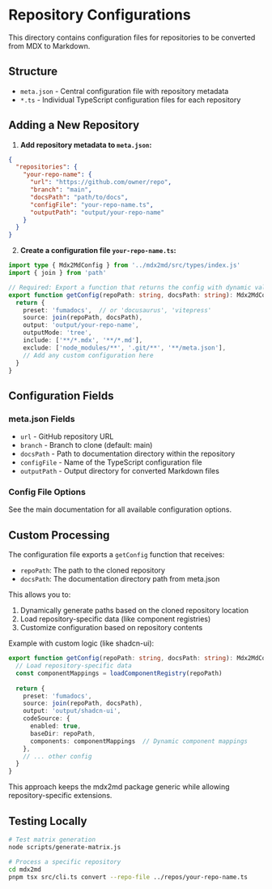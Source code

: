 # Repository Configurations

This directory contains configuration files for repositories to be converted from MDX to Markdown.

## Structure

- `meta.json` - Central configuration file with repository metadata
- `*.ts` - Individual TypeScript configuration files for each repository

## Adding a New Repository

1. **Add repository metadata to `meta.json`:**

```json
{
  "repositories": {
    "your-repo-name": {
      "url": "https://github.com/owner/repo",
      "branch": "main",
      "docsPath": "path/to/docs",
      "configFile": "your-repo-name.ts",
      "outputPath": "output/your-repo-name"
    }
  }
}
```

2. **Create a configuration file `your-repo-name.ts`:**

```typescript
import type { Mdx2MdConfig } from '../mdx2md/src/types/index.js'
import { join } from 'path'

// Required: Export a function that returns the config with dynamic values
export function getConfig(repoPath: string, docsPath: string): Mdx2MdConfig {
  return {
    preset: 'fumadocs',  // or 'docusaurus', 'vitepress'
    source: join(repoPath, docsPath),
    output: 'output/your-repo-name',
    outputMode: 'tree',
    include: ['**/*.mdx', '**/*.md'],
    exclude: ['node_modules/**', '.git/**', '**/meta.json'],
    // Add any custom configuration here
  }
}
```

## Configuration Fields

### meta.json Fields

- `url` - GitHub repository URL
- `branch` - Branch to clone (default: main)
- `docsPath` - Path to documentation directory within the repository
- `configFile` - Name of the TypeScript configuration file
- `outputPath` - Output directory for converted Markdown files

### Config File Options

See the main documentation for all available configuration options.

## Custom Processing

The configuration file exports a `getConfig` function that receives:
- `repoPath`: The path to the cloned repository
- `docsPath`: The documentation directory path from meta.json

This allows you to:
1. Dynamically generate paths based on the cloned repository location
2. Load repository-specific data (like component registries)
3. Customize configuration based on repository contents

Example with custom logic (like shadcn-ui):
```typescript
export function getConfig(repoPath: string, docsPath: string): Mdx2MdConfig {
  // Load repository-specific data
  const componentMappings = loadComponentRegistry(repoPath)
  
  return {
    preset: 'fumadocs',
    source: join(repoPath, docsPath),
    output: 'output/shadcn-ui',
    codeSource: {
      enabled: true,
      baseDir: repoPath,
      components: componentMappings  // Dynamic component mappings
    },
    // ... other config
  }
}
```

This approach keeps the mdx2md package generic while allowing repository-specific extensions.

## Testing Locally

```bash
# Test matrix generation
node scripts/generate-matrix.js

# Process a specific repository
cd mdx2md
pnpm tsx src/cli.ts convert --repo-file ../repos/your-repo-name.ts
```
